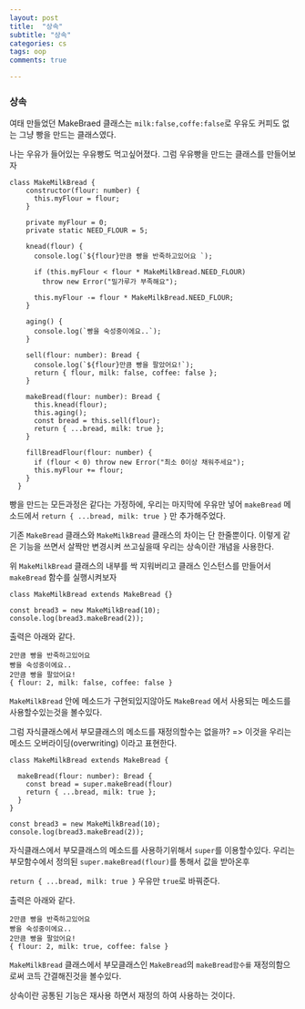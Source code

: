 ```yaml
---
layout: post
title:  "상속"
subtitle: "상속"
categories: cs
tags: oop
comments: true

---
```


### 상속

여태 만들었던 MakeBraed 클래스는 `milk:false,coffe:false`로 우유도 커피도 없는 그냥 빵을 만드는 클래스였다.

나는 우유가 들어있는 우유빵도 먹고싶어졌다. 그럼 우유빵을 만드는 클래스를 만들어보자

```
class MakeMilkBread {
    constructor(flour: number) {
      this.myFlour = flour;
    }

    private myFlour = 0;
    private static NEED_FLOUR = 5;

    knead(flour) {
      console.log(`${flour}만큼 빵을 반죽하고있어요 `);

      if (this.myFlour < flour * MakeMilkBread.NEED_FLOUR)
        throw new Error("밀가루가 부족해요");

      this.myFlour -= flour * MakeMilkBread.NEED_FLOUR;
    }

    aging() {
      console.log(`빵을 숙성중이에요..`);
    }

    sell(flour: number): Bread {
      console.log(`${flour}만큼 빵을 팔았어요!`);
      return { flour, milk: false, coffee: false };
    }

    makeBread(flour: number): Bread {
      this.knead(flour);
      this.aging();
      const bread = this.sell(flour);
      return { ...bread, milk: true };
    }

    fillBreadFlour(flour: number) {
      if (flour < 0) throw new Error("최소 0이상 채워주세요");
      this.myFlour += flour;
    }
  }
```

빵을 만드는 모든과정은 같다는 가정하에, 우리는 마지막에 우유만 넣어 `makeBread` 메소드에서 `return { ...bread, milk: true }` 만 추가해주었다.

기존 `MakeBread` 클래스와 `MakeMilkBread` 클래스의 차이는 단 한줄뿐이다. 이렇게 같은 기능을 쓰면서 살짝만 변경시켜 쓰고싶을때 우리는 상속이란 개념을 사용한다.

위 `MakeMilkBread` 클래스의 내부를 싹 지워버리고 클래스 인스턴스를 만들어서 `makeBread` 함수를 실행시켜보자

```
class MakeMilkBread extends MakeBread {}

const bread3 = new MakeMilkBread(10);
console.log(bread3.makeBread(2));
```

출력은 아래와 같다.

```
2만큼 빵을 반죽하고있어요 
빵을 숙성중이에요..
2만큼 빵을 팔았어요!
{ flour: 2, milk: false, coffee: false }
```

`MakeMilkBread` 안에 메소드가 구현되있지않아도 `MakeBread` 에서 사용되는 메소드를 사용할수있는것을 볼수있다.

그럼 자식클래스에서 부모클래스의 메소드를 재정의할수는 없을까? => 이것을 우리는 메소드 오버라이딩(overwriting) 이라고 표현한다.

```
class MakeMilkBread extends MakeBread {

  makeBread(flour: number): Bread {
    const bread = super.makeBread(flour)
    return { ...bread, milk: true };
  }
}

const bread3 = new MakeMilkBread(10);
console.log(bread3.makeBread(2));
```

자식클래스에서 부모클래스의 메소드를 사용하기위해서 `super`를 이용할수있다. 우리는 부모함수에서 정의된 `super.makeBread(flour)`를 통해서 값을 받아온후

`return { ...bread, milk: true }` 우유만 `true`로 바꿔준다.

출력은 아래와 같다.

```
2만큼 빵을 반죽하고있어요 
빵을 숙성중이에요..
2만큼 빵을 팔았어요!
{ flour: 2, milk: true, coffee: false }
```

`MakeMilkBread` 클래스에서 부모클래스인 `MakeBread`의 `makeBread함수를` 재정의함으로써 코득 간결해진것을 볼수있다.

상속이란 공통된 기능은 재사용 하면서 재정의 하여 사용하는 것이다.

